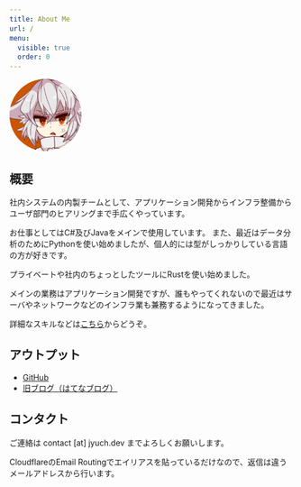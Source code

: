 ```yaml
---
title: About Me
url: /
menu:
  visible: true
  order: 0
---
```


<img src="/img/jyuch.webp" style="border-radius:50%;height:8rem">

## 概要

社内システムの内製チームとして、アプリケーション開発からインフラ整備からユーザ部門のヒアリングまで手広くやっています。

お仕事としてはC#及びJavaをメインで使用しています。
また、最近はデータ分析のためにPythonを使い始めましたが、個人的には型がしっかりしている言語の方が好きです。

プライベートや社内のちょっとしたツールにRustを使い始めました。

メインの業務はアプリケーション開発ですが、誰もやってくれないので最近はサーバやネットワークなどのインフラ業も兼務するようになってきました。

詳細なスキルなどは[こちら](/skills/)からどうぞ。

## アウトプット

- [GitHub](https://github.com/jyuch)
- [旧ブログ（はてなブログ）](https://jyuch.hatenablog.com/)

## コンタクト

ご連絡は contact [at] jyuch.dev までよろしくお願いします。

CloudflareのEmail Routingでエイリアスを貼っているだけなので、返信は違うメールアドレスから行います。

